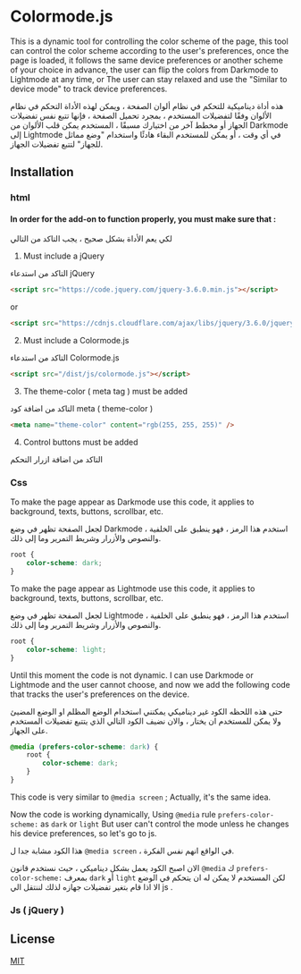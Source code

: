 # Colormode.js
This is a dynamic tool for controlling the color scheme of the page, this tool can control the color scheme according to the user's preferences, once the page is loaded, it follows the same device preferences or another scheme of your choice in advance, the user can flip the colors from Darkmode to Lightmode at any time, or The user can stay relaxed and use the "Similar to device mode" to track device preferences.

هذه أداة ديناميكية للتحكم في نظام ألوان الصفحة ، ويمكن لهذه الأداة التحكم في نظام الألوان وفقًا لتفضيلات المستخدم ، بمجرد تحميل الصفحة ، فإنها تتبع نفس تفضيلات الجهاز أو مخطط آخر من اختيارك مسبقًا ، المستخدم يمكن قلب الألوان من Darkmode إلى Lightmode في أي وقت ، أو يمكن للمستخدم البقاء هادئًا واستخدام "وضع مماثل للجهاز" لتتبع تفضيلات الجهاز.

## Installation
### html
#### In order for the add-on to function properly, you must make sure that :

لكي يعم الأداة بشكل صحيح ، يجب التاكد من التالي

1. Must include a jQuery

التاكد من استدعاء jQuery
```html 
<script src="https://code.jquery.com/jquery-3.6.0.min.js"></script>
```
or 
```html 
<script src="https://cdnjs.cloudflare.com/ajax/libs/jquery/3.6.0/jquery.min.js" integrity="sha512-894YE6QWD5I59HgZOGReFYm4dnWc1Qt5NtvYSaNcOP+u1T9qYdvdihz0PPSiiqn/+/3e7Jo4EaG7TubfWGUrMQ==" crossorigin="anonymous" referrerpolicy="no-referrer"></script>
```
2. Must include a Colormode.js

 التاكد من استدعاء Colormode.js
```html 
<script src="/dist/js/colormode.js"></script>
```
3. The theme-color ( meta tag ) must be added

التاكد من اضافة كود meta ( theme-color )
```html 
<meta name="theme-color" content="rgb(255, 255, 255)" />
```
4. Control buttons must be added

التاكد من اضافة ازرار التحكم

### Css

To make the page appear as Darkmode use this code, it applies to background, texts, buttons, scrollbar, etc.

لجعل الصفحة تظهر في وضع Darkmode ، استخدم هذا الرمز ، فهو ينطبق على الخلفية والنصوص والأزرار وشريط التمرير وما إلى ذلك.
```css
root {
    color-scheme: dark;
}
```

To make the page appear as Lightmode use this code, it applies to background, texts, buttons, scrollbar, etc.

لجعل الصفحة تظهر في وضع Lightmode ، استخدم هذا الرمز ، فهو ينطبق على الخلفية والنصوص والأزرار وشريط التمرير وما إلى ذلك.
```css
root {
    color-scheme: light;
}
```

Until this moment the code is not dynamic. I can use Darkmode or Lightmode and the user cannot choose, and now we add the following code that tracks the user's preferences on the device.

حتى هذه اللحظه الكود غير ديناميكي يمكنني استخدام الوضع المظلم او الوضع المضيئ ولا يمكن للمستخدم ان يختار ، والان نضيف الكود التالي الذي يتتبع تفضيلات المستخدم على الجهاز.

```css
@media (prefers-color-scheme: dark) {
    root {
        color-scheme: dark;
    }
}
```
This code is very similar to ``` @media screen ``` ; Actually, it's the same idea.

Now the code is working dynamically, Using ``` @media ``` rule ``` prefers-color-scheme: ``` as ``` dark ``` or ``` light ``` But user can't control the mode unless he changes his device preferences, so let's go to js.

هذا الكود مشابة جدا ل ``` @media screen ``` ، في الواقع انهم نفس الفكرة. 

الان اصبح الكود يعمل بشكل ديناميكي ، حيث نستخدم قانون ``` @media ``` ك ``` prefers-color-scheme: ``` بمعرف ``` dark ``` أو ``` light ``` لكن المستخدم لا يمكن له ان يتحكم في الوضع الا اذا قام بتغير تفضيلات جهازه لذلك لننتقل الي js .

### Js ( jQuery )
## License
[MIT](https://choosealicense.com/licenses/mit/)
